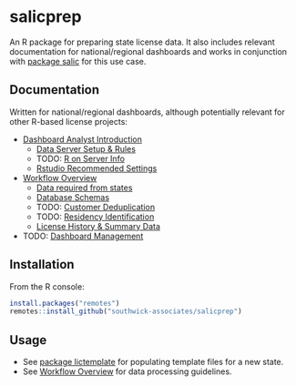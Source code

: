 # salicprep

An R package for preparing state license data. It also includes relevant documentation for national/regional dashboards and works in conjunction with [package salic](https://southwick-associates.github.io/salic/) for this use case.

## Documentation

Written for national/regional dashboards, although potentially relevant for other R-based license projects:

- [Dashboard Analyst Introduction](github_vignettes/dashboard-overview.md)
    + [Data Server Setup & Rules](github_vignettes/server-setup.md)
    + TODO: [R on Server Info](github_vignettes/r-on-server.md)
    + [Rstudio Recommended Settings](github_vignettes/rstudio-settings.md)
- [Workflow Overview](github_vignettes/workflow-overview.md)
    + [Data required from states](github_vignettes/data-required.md)
    + [Database Schemas](github_vignettes/data-schema.md)
    + TODO: [Customer Deduplication](github_vignettes/customer-deduplication.md)
    + TODO: [Residency Identification](github_vignettes/residency-identification.md)
    + [License History & Summary Data](github_vignettes/history-summary.md)
- TODO: [Dashboard Management](github_vignettes/dashboard-management.md)

## Installation

From the R console:

``` r
install.packages("remotes")
remotes::install_github("southwick-associates/salicprep")
```
    
## Usage

- See [package lictemplate](https://github.com/southwick-associates/lictemplate) for populating template files for a new state.
- See [Workflow Overview](github_vignettes/workflow-overview.md) for data processing guidelines.
